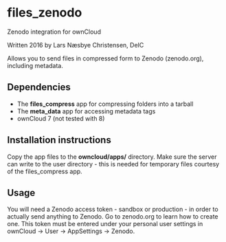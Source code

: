 # files_zenodo
Zenodo integration for ownCloud

Written 2016 by Lars Næsbye Christensen, DeIC

Allows you to send files in compressed form to Zenodo (zenodo.org), including metadata. 

## Dependencies 
 * The **files_compress** app for compressing folders into a tarball
 * The **meta_data** app for accessing metadata tags
 * ownCloud 7 (not tested with 8)

## Installation instructions
Copy the app files to the **owncloud/apps/** directory. Make sure the server can write to the user directory - this is needed for temporary files courtesy of the files_compress app.

## Usage
You will need a Zenodo access token - sandbox or production - in order to actually send anything to Zenodo. Go to zenodo.org to learn how to create one.
This token must be entered under your personal user settings in ownCloud -> User -> AppSettings -> Zenodo.

